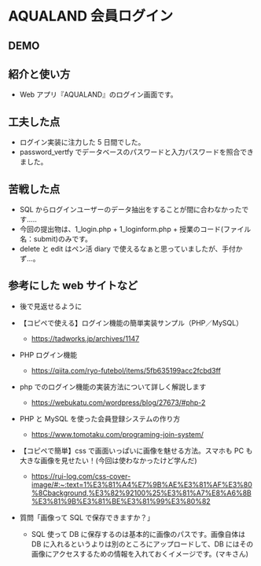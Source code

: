 # AQUALAND 会員ログイン

## DEMO

## 紹介と使い方

- Web アプリ『AQUALAND』のログイン画面です。

## 工夫した点

- ログイン実装に注力した 5 日間でした。
- password_vertfy でデータベースのパスワードと入力パスワードを照合できました。

## 苦戦した点

- SQL からログインユーザーのデータ抽出をすることが間に合わなかったです.....
- 今回の提出物は、1_login.php + 1_loginform.php + 授業のコード(ファイル名：submit)のみです。
- delete と edit はペン活 diary で使えるなぁと思っていましたが、手付かず...。

## 参考にした web サイトなど

- 後で見返せるように

- 【コピペで使える】ログイン機能の簡単実装サンプル（PHP／MySQL）
  - https://tadworks.jp/archives/1147
- PHP ログイン機能
  - https://qiita.com/ryo-futebol/items/5fb635199acc2fcbd3ff
- php でのログイン機能の実装方法について詳しく解説します
  - https://webukatu.com/wordpress/blog/27673/#php-2
- PHP と MySQL を使った会員登録システムの作り方
  - https://www.tomotaku.com/programing-join-system/
- 【コピペで簡単】css で画面いっぱいに画像を魅せる方法。スマホも PC も大きな画像を見せたい！(今回は使わなかったけど学んだ)

  - https://rui-log.com/css-cover-image/#:~:text=1%E3%81%A4%E7%9B%AE%E3%81%AF%E3%80%8Cbackground,%E3%82%92100%25%E3%81%A7%E8%A6%8B%E3%81%9B%E3%81%BE%E3%81%99%E3%80%82

- 質問「画像って SQL で保存できますか？」
  - SQL 使って DB に保存するのは基本的に画像のパスです。画像自体は DB に入れるというよりは別のところにアップロードして、DB にはその画像にアクセスするための情報を入れておくイメージです。(マキさん)
